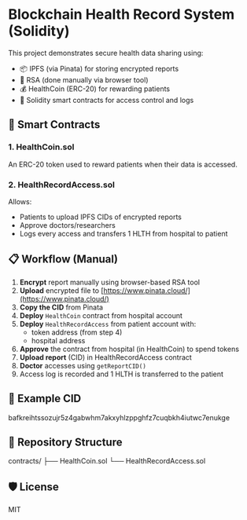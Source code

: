 # Blockchain Health Record System (Solidity)

This project demonstrates secure health data sharing using:
- 📦 IPFS (via Pinata) for storing encrypted reports
- 🔐 RSA (done manually via browser tool)
- 💰 HealthCoin (ERC-20) for rewarding patients
- 🧾 Solidity smart contracts for access control and logs

## 🧱 Smart Contracts

### 1. HealthCoin.sol
An ERC-20 token used to reward patients when their data is accessed.

### 2. HealthRecordAccess.sol
Allows:
- Patients to upload IPFS CIDs of encrypted reports
- Approve doctors/researchers
- Logs every access and transfers 1 HLTH from hospital to patient

## 📋 Workflow (Manual)

1. **Encrypt** report manually using browser-based RSA tool
2. **Upload** encrypted file to [https://www.pinata.cloud/](https://www.pinata.cloud/)
3. **Copy the CID** from Pinata
4. **Deploy** `HealthCoin` contract from hospital account
5. **Deploy** `HealthRecordAccess` from patient account with:
   - token address (from step 4)
   - hospital address
6. **Approve** the contract from hospital (in HealthCoin) to spend tokens
7. **Upload report** (CID) in HealthRecordAccess contract
8. **Doctor** accesses using `getReportCID()`
9. Access log is recorded and 1 HLTH is transferred to the patient

## 🧾 Example CID
bafkreihtssozujr5z4gabwhm7akxyhlzppghfz7cuqbkh4iutwc7enukge


## 📂 Repository Structure

contracts/
├── HealthCoin.sol
└── HealthRecordAccess.sol


## 🛡️ License
MIT
